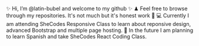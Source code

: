✨ Hi, I’m @latin-bubel and welcome to my github ✨ 
♟ Feel free to browse through my repositories. It's not much but it's honest work 🚜
💻 Currently I am attending SheCodes Responsive Class to learn about reponsive design, advanced Bootstrap and multiple page hosting. 
🎯 In the future I am planning to learn Spanish and take SheCodes React Coding Class. 



